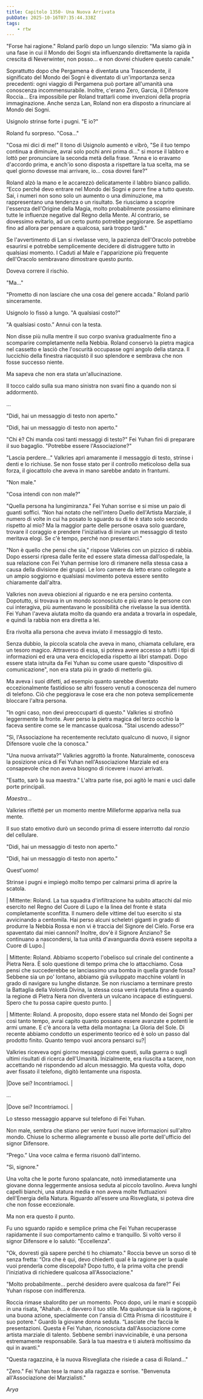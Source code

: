 ```yaml
---
title: Capitolo 1350- Una Nuova Arrivata
pubDate: 2025-10-16T07:35:44.338Z
tags:
    - rtw
---
```



"Forse hai ragione." Roland parlò dopo un lungo silenzio: "Ma siamo già in una fase in cui il Mondo dei Sogni sta influenzando direttamente la rapida crescita di Neverwinter, non posso... e non dovrei chiudere questo canale."


Soprattutto dopo che Pergamena è diventata una Trascendente, il significato del Mondo dei Sogni è diventato di un'importanza senza precedenti: ogni viaggio di Pergamena può portare all'umanità una conoscenza incommensurabile. Inoltre, c'erano Zero, Garcia, il Difensore Roccia... Era impossibile per Roland trattarli come invenzioni della propria immaginazione. Anche senza Lan, Roland non era disposto a rinunciare al Mondo dei Sogni.


Usignolo strinse forte i pugni. "E io?"


Roland fu sorpreso. "Cosa..."


"Cosa mi dici di me!" Il tono di Usignolo aumentò e vibrò, "Se il tuo tempo continua a diminuire, avrai solo pochi anni prima di..." si morse il labbro e lottò per pronunciare la seconda metà della frase. “Anna e io eravamo d'accordo prima, e anch'io sono disposta a rispettare la tua scelta, ma se quel giorno dovesse mai arrivare, io... cosa dovrei fare?"


Roland alzò la mano e le accarezzò delicatamente il labbro bianco pallido. “Ecco perché devo entrare nel Mondo dei Sogni e porre fine a tutto questo. Sai, i numeri non sono solo un aumento o una diminuzione, ma rappresentano una tendenza o un risultato. Se riusciamo a scoprire l'essenza dell'Origine della Magia, molto probabilmente possiamo eliminare tutte le influenze negative dal Regno della Mente. Al contrario, se dovessimo evitarlo, ad un certo punto potrebbe peggiorare. Se aspettiamo fino ad allora per pensare a qualcosa, sarà troppo tardi."


Se l'avvertimento di Lan si rivelasse vero, la pazienza dell'Oracolo potrebbe esaurirsi e potrebbe semplicemente decidere di distruggere tutto in qualsiasi momento. I Caduti al Male e l'apparizione più frequente dell'Oracolo sembravano dimostrare questo punto.


Doveva correre il rischio.


"Ma…"


"Prometto di non lasciare che una cosa del genere accada." Roland parlò sinceramente.


Usignolo lo fissò a lungo. "A qualsiasi costo?"


"A qualsiasi costo.” Annuì con la testa.


Non disse più nulla mentre il suo corpo svaniva gradualmente fino a scomparire completamente nella Nebbia. Roland conservò la pietra magica nel cassetto e lasciò che l'oscurità occupasse ogni angolo della stanza. Il luccichio della finestra riacquistò il suo splendore e sembrava che non fosse successo niente.


Ma sapeva che non era stata un'allucinazione.


Il tocco caldo sulla sua mano sinistra non svanì fino a quando non si addormentò.


…


"Didi, hai un messaggio di testo non aperto."


"Didi, hai un messaggio di testo non aperto."


"Chi è? Chi manda così tanti messaggi di testo?" Fei Yuhan finì di preparare il suo bagaglio. "Potrebbe essere l'Associazione?"


"Lascia perdere..." Valkries aprì amaramente il messaggio di testo, strinse i denti e lo richiuse. Se non fosse stato per il controllo meticoloso della sua forza, il giocattolo che aveva in mano sarebbe andato in frantumi.


"Non male."


"Cosa intendi con non male?"


"Quella persona ha lungimiranza." Fei Yuhan sorrise e si mise un paio di guanti soffici. “Non hai notato che nell'intero Duello dell'Artista Marziale, il numero di volte in cui ha posato lo sguardo su di te è stato solo secondo rispetto al mio? Ma la maggior parte delle persone osava solo guardare, trovare il coraggio e prendere l'iniziativa di inviare un messaggio di testo meritava elogi. Se c'è tempo, perché non presentarci."


"Non è quello che pensi che sia," rispose Valkries con un pizzico di rabbia. Dopo essersi ripresa dalle ferite ed essere stata dimessa dall’ospedale, la sua relazione con Fei Yuhan permise loro di rimanere nella stessa casa a causa della divisione dei gruppi. Le loro camere da letto erano collegate a un ampio soggiorno e qualsiasi movimento poteva essere sentito chiaramente dall'altra.


Valkries non aveva obiezioni al riguardo e ne era persino contenta. Dopotutto, si trovava in un mondo sconosciuto e più erano le persone con cui interagiva, più aumentavano le possibilità che rivelasse la sua identità. Fei Yuhan l'aveva aiutata molto da quando era andata a trovarla in ospedale, e quindi la rabbia non era diretta a lei.


Era rivolta alla persona che aveva inviato il messaggio di testo.


Senza dubbio, la piccola scatola che aveva in mano, chiamata cellulare, era un tesoro magico. Attraverso di essa, si poteva avere accesso a tutti i tipi di informazioni ed era una vera enciclopedia rispetto ai libri stampati. Dopo essere stata istruita da Fei Yuhan su come usare questo "dispositivo di comunicazione", non era stata più in grado di metterlo giù.


Ma aveva i suoi difetti, ad esempio quanto sarebbe diventato eccezionalmente fastidioso se altri fossero venuti a conoscenza del numero di telefono. Ciò che peggiorava le cose era che non poteva semplicemente bloccare l'altra persona.


"In ogni caso, non devi preoccuparti di questo." Valkries si strofinò leggermente la fronte. Aver perso la pietra magica del terzo occhio la faceva sentire come se le mancasse qualcosa. "Stai uscendo adesso?"


"Sì, l'Associazione ha recentemente reclutato qualcuno di nuovo, il signor Difensore vuole che la conosca."


"Una nuova arrivata?" Valkries aggrottò la fronte. Naturalmente, conosceva la posizione unica di Fei Yuhan nell'Associazione Marziale ed era consapevole che non aveva bisogno di ricevere i nuovi arrivati.


"Esatto, sarò la sua maestra." L'altra parte rise, poi agitò le mani e uscì dalle porte principali.


<em>Maestra...</em>


Valkries rifletté per un momento mentre Milleforme appariva nella sua mente.


Il suo stato emotivo durò un secondo prima di essere interrotto dal ronzio del cellulare.


"Didi, hai un messaggio di testo non aperto."


"Didi, hai un messaggio di testo non aperto."


Quest'uomo!


Strinse i pugni e impiegò molto tempo per calmarsi prima di aprire la scatola.


| Mittente: Roland. La tua squadra d'infiltrazione ha subito attacchi dal mio esercito nel Regno del Cuore di Lupo e la linea del fronte è stata completamente sconfitta. Il numero delle vittime del tuo esercito si sta avvicinando a centomila. Hai perso alcuni scheletri giganti in grado di produrre la Nebbia Rossa e non vi è traccia del Signore del Cielo. Forse era spaventato dai miei cannoni? Inoltre, dov'è il Signore Anziano? Se continuano a nascondersi, la tua unità d'avanguardia dovrà essere sepolta a Cuore di Lupo.|


| Mittente: Roland. Abbiamo scoperto l'obelisco sul crinale del continente a Pietra Nera. È solo questione di tempo prima che lo attacchiamo. Cosa pensi che succederebbe se lanciassimo una bomba in quella grande fossa? Sebbene sia un po' lontano, abbiamo già sviluppato macchine volanti in grado di navigare su lunghe distanze. Se non riusciamo a terminare presto la Battaglia della Volontà Divina, la stessa cosa verrà ripetuta fino a quando la regione di Pietra Nera non diventerà un vulcano incapace di estinguersi. Spero che tu possa capire questo punto. |


| Mittente: Roland. A proposito, dopo essere stata nel Mondo dei Sogni per così tanto tempo, avrai capito quanto possano essere avanzate e potenti le armi umane. E c'è ancora la vetta della montagna: La Gloria del Sole. Di recente abbiamo condotto un esperimento teorico ed è solo un passo dal prodotto finito. Quanto tempo vuoi ancora pensarci su?|


Valkries riceveva ogni giorno messaggi come questi, sulla guerra o sugli ultimi risultati di ricerca dell'Umanità. Inizialmente, era riuscita a tacere, non accettando né rispondendo ad alcun messaggio. Ma questa volta, dopo aver fissato il telefono, digitò lentamente una risposta.


|Dove sei? Incontriamoci. |


…


|Dove sei? Incontriamoci. |


Lo stesso messaggio apparve sul telefono di Fei Yuhan.


Non male, sembra che stiano per venire fuori nuove informazioni sull'altro mondo. Chiuse lo schermo allegramente e bussò alle porte dell'ufficio del signor Difensore.


“Prego.” Una voce calma e ferma risuonò dall'interno.


"Sì, signore."


Una volta che le porte furono spalancate, notò immediatamente una giovane donna leggermente ansiosa seduta al piccolo tavolino. Aveva lunghi capelli bianchi, una statura media e non aveva molte fluttuazioni dell'Energia della Natura. Riguardo all'essere una Risvegliata, si poteva dire che non fosse eccezionale.


Ma non era questo il punto.


Fu uno sguardo rapido e semplice prima che Fei Yuhan recuperasse rapidamente il suo comportamento calmo e tranquillo. Si voltò verso il signor Difensore e lo salutò: "Eccellenza".


"Ok, dovresti già sapere perché ti ho chiamato." Roccia bevve un sorso di tè senza fretta: “Ora che è qui, devo chiederti qual è la ragione per la quale vuoi prenderla come discepola? Dopo tutto, è la prima volta che prendi l'iniziativa di richiedere qualcosa all'Associazione."


"Molto probabilmente... perché desidero avere qualcosa da fare?" Fei Yuhan rispose con indifferenza.


Roccia rimase sbalordito per un momento. Poco dopo, unì le mani e scoppiò in una risata, "Ahahah... è davvero il tuo stile. Ma qualunque sia la ragione, è una buona azione, specialmente con l'ansia di Città Prisma di ricostituire il suo potere." Guardò la giovane donna seduta. “Lasciate che faccia le presentazioni. Questa è Fei Yuhan, riconosciuta dall'Associazione come artista marziale di talento. Sebbene sembri inavvicinabile, è una persona estremamente responsabile. Sarà la tua maestra e ti aiuterà moltissimo da qui in avanti."


"Questa ragazzina, è la nuova Risvegliata che risiede a casa di Roland..."


"Zero." Fei Yuhan tese la mano alla ragazza e sorrise. "Benvenuta all'Associazione dei Marzialisti."


<em>Arya</em>


